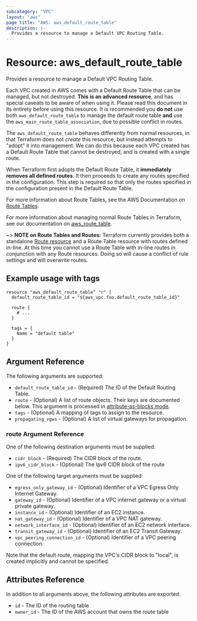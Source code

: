 ```yaml
---
subcategory: "VPC"
layout: "aws"
page_title: "AWS: aws_default_route_table"
description: |-
  Provides a resource to manage a Default VPC Routing Table.
---
```


# Resource: aws_default_route_table

Provides a resource to manage a Default VPC Routing Table.

Each VPC created in AWS comes with a Default Route Table that can be managed, but not
destroyed. **This is an advanced resource**, and has special caveats to be aware
of when using it. Please read this document in its entirety before using this
resource. It is recommended you **do not** use both `aws_default_route_table` to
manage the default route table **and** use the `aws_main_route_table_association`,
due to possible conflict in routes.

The `aws_default_route_table` behaves differently from normal resources, in that
Terraform does not _create_ this resource, but instead attempts to "adopt" it
into management. We can do this because each VPC created has a Default Route
Table that cannot be destroyed, and is created with a single route.

When Terraform first adopts the Default Route Table, it **immediately removes all
defined routes**. It then proceeds to create any routes specified in the
configuration. This step is required so that only the routes specified in the
configuration present in the Default Route Table.

For more information about Route Tables, see the AWS Documentation on
[Route Tables][aws-route-tables].

For more information about managing normal Route Tables in Terraform, see our
documentation on [aws_route_table][tf-route-tables].

~> **NOTE on Route Tables and Routes:** Terraform currently
provides both a standalone [Route resource](route.html) and a Route Table resource with routes
defined in-line. At this time you cannot use a Route Table with in-line routes
in conjunction with any Route resources. Doing so will cause
a conflict of rule settings and will overwrite routes.


## Example usage with tags

```hcl
resource "aws_default_route_table" "r" {
  default_route_table_id = "${aws_vpc.foo.default_route_table_id}"

  route {
    # ...
  }

  tags = {
    Name = "default table"
  }
}
```

## Argument Reference

The following arguments are supported:

* `default_route_table_id` - (Required) The ID of the Default Routing Table.
* `route` - (Optional) A list of route objects. Their keys are documented below.
  This argument is processed in [attribute-as-blocks mode](/docs/configuration/attr-as-blocks.html).
* `tags` - (Optional) A mapping of tags to assign to the resource.
* `propagating_vgws` - (Optional) A list of virtual gateways for propagation.

### route Argument Reference

One of the following destination arguments must be supplied:

* `cidr_block` - (Required) The CIDR block of the route.
* `ipv6_cidr_block` - (Optional) The Ipv6 CIDR block of the route

One of the following target arguments must be supplied:

* `egress_only_gateway_id` - (Optional) Identifier of a VPC Egress Only Internet Gateway.
* `gateway_id` - (Optional) Identifier of a VPC internet gateway or a virtual private gateway.
* `instance_id` - (Optional) Identifier of an EC2 instance.
* `nat_gateway_id` - (Optional) Identifier of a VPC NAT gateway.
* `network_interface_id` - (Optional) Identifier of an EC2 network interface.
* `transit_gateway_id` - (Optional) Identifier of an EC2 Transit Gateway.
* `vpc_peering_connection_id` - (Optional) Identifier of a VPC peering connection.

Note that the default route, mapping the VPC's CIDR block to "local", is created implicitly and cannot be specified.

## Attributes Reference

In addition to all arguments above, the following attributes are exported:

* `id` - The ID of the routing table
* `owner_id` - The ID of the AWS account that owns the route table


[aws-route-tables]: http://docs.aws.amazon.com/AmazonVPC/latest/UserGuide/VPC_Route_Tables.html#Route_Replacing_Main_Table
[tf-route-tables]: /docs/providers/aws/r/route_table.html
